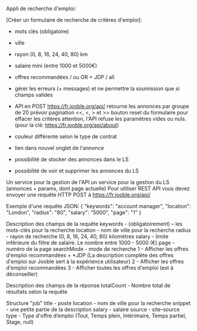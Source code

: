 Appli de recherche d'emploi:

[Créer un formulaire de recherche de critères d'emploi]:
- mots clés (obligatoire)
- ville
- rayon (0, 8, 16, 24, 40, 80) km
- salaire mini (entre 1000 et 5000€)
- offres recommandées / ou OR + JDP / all
- gérer les erreurs (+ messages) et ne permettre la soumission que si champs valides

- API en POST
https://fr.jooble.org/api/<API KEY>
retourne les annonces par groupe de 20
prévoir pagination <<, <, > et >>
bouton reset du formulaire pour effacer les critères
attention, l'API refuse les paramètres vides ou nuls.
(pour la clé: https://fr.jooble.org/api/about)

- couleur différente selon le type de contrat
- lien dans nouvel onglet de l'annonce
- possibilité de stocker des annonces dans le LS
- possibilité de voir et supprimer les annonces du LS

Un service pour la gestion de l'API
un service pour la gestion du LS (annonces + params, dont page actuelle)
Pour utiliser REST API vous devez envoyer une requête HTTP POST à https://fr.jooble.org/api/<API KEY>

Exemple d'une requête JSON:
{
		"keywords": "account manager",
		"location": "London",
		"radius": "80",
		"salary": "5000",
		"page": "1"
 }

Description des champs de la requête
keywords - (obligatoirement) – les mots-clés pour la recherche
location - nom de ville pour la recherche
radius - rayon de recherche (0, 8, 16, 24, 40, 80) kilomètres
salary - limite inférieure du filtre de salaire. Le nombre entre 1000 - 5000 (€)
page - numéro de la page 
searchMode - mode de recherche
1 - Afficher les offres d'emploi recommandées + *JDP (La description complète des offres d'emploi sur Jooble sert à la expérience utilisateur)
2 - Afficher les offres d'emploi recommandées
3 - Afficher toutes les offres d'emploi (est à déconseiller)


Description des champs de la réponse 
totalCount - Nombre total de résultats selon la requête

Structure "job"
title - poste
location - nom de ville pour la recherche
snippet - une petite partie de la description 
salary - salaire
source - site-source
type - Type d'offre d’emploi (Tout, Temps plein, Intérimaire, Temps partiel, Stage, null)

